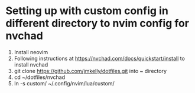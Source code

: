 # Setting up with custom config in different directory to nvim config for nvchad

1.  Install neovim
2.  Following instructions at https://nvchad.com/docs/quickstart/install to install nvchad
3.  git clone https://github.com/jmkelly/dotfiles.git into ~ directory
4.  cd ~/dotfiles/nvchad
5.  ln -s custom/ ~/.config/nvim/lua/custom/
